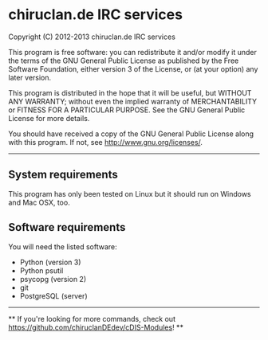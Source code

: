 chiruclan.de IRC services
=========================
Copyright (C) 2012-2013 chiruclan.de IRC services

This program is free software: you can redistribute it and/or modify
it under the terms of the GNU General Public License as published by
the Free Software Foundation, either version 3 of the License, or
(at your option) any later version.

This program is distributed in the hope that it will be useful,
but WITHOUT ANY WARRANTY; without even the implied warranty of
MERCHANTABILITY or FITNESS FOR A PARTICULAR PURPOSE. See the
GNU General Public License for more details.

You should have received a copy of the GNU General Public License
along with this program. If not, see http://www.gnu.org/licenses/.

---

System requirements
-------------------
This program has only been tested on Linux but it should run on Windows and Mac OSX, too.

Software requirements
---------------------
You will need the listed software:
- Python (version 3)
- Python psutil
- psycopg (version 2)
- git
- PostgreSQL (server)

---

** If you're looking for more commands, check out https://github.com/chiruclanDEdev/cDIS-Modules! **